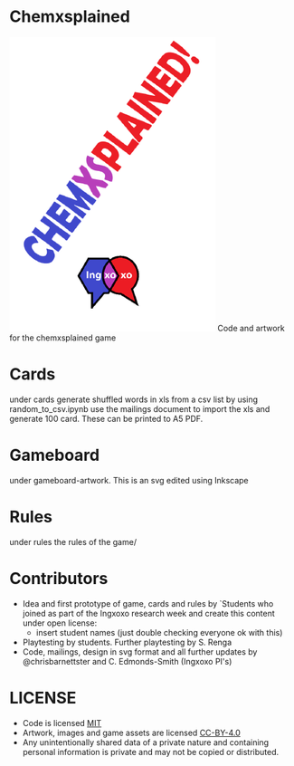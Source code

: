 
# Chemxsplained 

![](chemxsplained.png) 
Code and artwork for the chemxsplained game

# Cards 
under cards
generate shuffled words in xls from a csv list by using random_to_csv.ipynb
use the mailings document to import the xls and generate 100 card. These can be printed to A5 PDF.

# Gameboard
under gameboard-artwork.
This is an svg edited using Inkscape

# Rules
under rules
the rules of the game/

# Contributors

- Idea and first prototype of game, cards and rules by `Students who joined as part of the Ingxoxo research week and create this content under open license:
  - insert student names (just double checking everyone ok with this)
- Playtesting by students. Further playtesting by S. Renga
- Code, mailings, design in svg format and all further updates by @chrisbarnettster and C. Edmonds-Smith (Ingxoxo PI's)


# LICENSE

- Code is licensed [MIT](https://choosealicense.com/licenses/mit/)
- Artwork, images and game assets are licensed  [CC-BY-4.0](https://choosealicense.com/licenses/cc-by-sa-4.0/)
- Any unintentionally shared data of a private nature and containing personal information is private and may not be copied or distributed.

